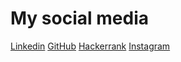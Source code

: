# My social media 
[Linkedin](https://www.linkedin.com/in/pradeep-patwa/)
[GitHub](https://github.com/pradeeppatwa)
[Hackerrank](https://www.hackerrank.com/pradeeppatwa72)
[Instagram](https://www.instagram.com/pradeeppatwa_/)
